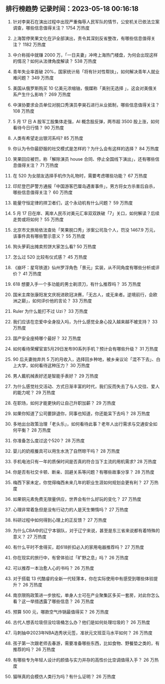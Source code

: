 
## 排行榜趋势 记录时间：2023-05-18 00:16:18
  
  1. 针对李昊石在演出过程中出现严重侮辱人民军队的情节，公安机关已依法立案调查，哪些信息值得关注？ 1754 万热度
    
  2. 上海暂停笑果文化在沪全部演出，责令其深刻反省整改，有哪些信息值得关注？ 1182 万热度
    
  3. 中介称摇中就赚 2000 万，「一日夫妻」冲垮上海热门楼盘，为何会出现这样的情况？如何从法律角度解读？ 538 万热度
    
  4. 青年失业率首破 20%，国家统计局「将有针对性帮扶」，如何解决青年人就业难问题？ 349 万热度
    
  5. 美国从俄罗斯购买 10 亿美元浓缩铀，俄媒称「美别无选择 」，这会对美俄关系产生什么影响？ 269 万热度
    
  6. 中演协要求会员单位对脱口秀演员李昊石进行从业抵制，哪些信息值得关注？ 108 万热度
    
  7. 5 月 17 日 A 股军工股集体走强，AI 概念股反弹，两市超 3500 股上涨，如何看待今日行情？ 90 万热度
    
  8. 人类有希望走出银河系吗? 85 万热度
    
  9. 你认为令你最舒服的社交模式是怎样的？为什么会有这样的选择？ 84 万热度
    
  10. 笑果回应被罚，称「解除演员 house 合同、停止全国线下演出」，还有哪些信息值得关注？ 71 万热度
    
  11. 在 520 为女朋友选择手机作为礼物时，需要考虑哪些功能？ 67 万热度
    
  12. 印尼登巴萨警方通报「中国游客巴厘岛遇害事件」，男方将女方杀害后自杀，哪些信息值得关注？ 60 万热度
    
  13. 能量守恒定律的捍卫者们，这个永动机有什么问题？ 59 万热度
    
  14. 5 月 17 日在岸、离岸人民币对美元汇率双双跌破「7」关口，如何解读？后续走势或将如何？ 55 万热度
    
  15. 北京市文旅局依法查处「笑果脱口秀」涉案公司及个人，罚没 1467.9 万元，该事件具有哪些警示意义？ 55 万热度
    
  16. 狗头萝莉出摊卖煎饼大家怎么看? 50 万热度
    
  17. 怎么过 520 比较有仪式感？ 45 万热度
    
  18. 《崩坏：星穹铁道》仙州罗浮角色「景元」实装，从不同角度有哪些分析或评价？ 41 万热度
    
  19. 618 想要入手一个多功能的男士剃须刀，有什么推荐吗？ 35 万热度
    
  20. 国米主席张康阳发文庆祝进欧冠决赛，「无古人，或无来者。逆境前行，会欧洲之巅」，如何评价他的言论？ 33 万热度
    
  21. Ruler 为什么能打不过 Uzi？ 33 万热度
    
  22. 我们应该在恋爱中全身投入吗，为什么感觉全身心投入越来越不被支持？ 33 万热度
    
  23. 国产安全座椅哪个最好？ 32 万热度
    
  24. 如何看待荣耀官宣5月29日发布90系列手机？预计会有哪些升级？ 31 万热度
    
  25. 90 后夫妻抛弃共 5 万的月收入，选择回乡种地，被乡亲议论「混不下去」、白上大学，如何看待这种压力？ 30 万热度
    
  26. 男人戴机械表好还是智能手表好？ 29 万热度
    
  27. 为什么感觉社交活动、方式日渐丰富的时代，我们反而失去了与人交往、爱人的能力呢？ 29 万热度
    
  28. 在职场，如何才能更快的让自己升职加薪？ 29 万热度
    
  29. 如果你知道了公司要辞退你，同事也知道，你还能呆下去吗？ 28 万热度
    
  30. 多地出台政策治理「老头乐」，如何看待此事？老年人出行需求与交通安全如何平衡？ 28 万热度
    
  31. 你准备怎么度过这个520？ 28 万热度
    
  32. 婴儿的奶瓶餐具可以用生水洗了自然晾干吗？ 28 万热度
    
  33. 手机电池只有一年的质保时间是否真的符合当下主流的用机需求? 28 万热度
    
  34. 你是否有社交卡顿、断亲、回避关系等问题？有哪些故事分享？ 28 万热度
    
  35. 梅西下家未定，你觉得梅西未来几年的职业生涯如何规划会更有利？ 27 万热度
    
  36. 如果铜元素免费无限量供应，世界会有什么好玩的变化？ 27 万热度
    
  37. 心理非常着急但是没有行动力的人是天生懒惰吗？ 27 万热度
    
  38. 科研过程中如何得到心理上的正反馈？ 27 万热度
    
  39. 为什么CBA中的辽宁本钢队，对于辽宁来说，甚至是东三省来说都有着特殊的意义？ 27 万热度
    
  40. 有什么平时不舍得买，趁618折扣必入的家用电器推荐吗？ 27 万热度
    
  41. 你在现实的旅行中，有曾体验过「旷野之息」吗？ 26 万热度
    
  42. 可以推荐一本治愈人心的书吗？ 26 万热度
    
  43. 对于搭载 13 代酷睿的全新一代轻薄本，你在实际使用中有感受到哪些体验提升？ 26 万热度
    
  44. 南京限购政策进一步放松，单身人士可在产业聚集区多买一套房，对此你怎么看？这一举措透露了哪些信息？ 26 万热度
    
  45. 预算 500 元，哪款空气炸锅最值得买？ 26 万热度
    
  46. 古代人想丢垃圾但没垃圾桶怎么办？他们是如何处理垃圾的？ 26 万热度
    
  47. 马刺抽中2023年NBA选秀状元签，准状元文班亚马水平如何？ 26 万热度
    
  48. 孩子第一次跟老师去春游，需要准备哪些东西，比如食物、野餐垫之类的，有推荐的吗？ 26 万热度
    
  49. 有哪些专为年轻人设计的颜值与实力并存的高性价比空调值得入手？ 26 万热度
    
  50. 猫咪真的会模仿人类行为吗？有什么证明？ 26 万热度
    